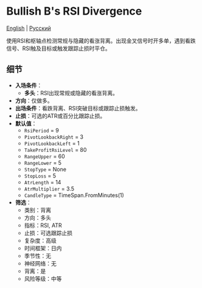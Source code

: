 # Bullish B's RSI Divergence
[English](README.md) | [Русский](README_ru.md)

使用RSI和枢轴点检测常规与隐藏的看涨背离。出现金叉信号时开多单，遇到看跌信号、RSI触及目标或触发跟踪止损时平仓。

## 细节

- **入场条件**：
  - **多头**：RSI出现常规或隐藏的看涨背离。
- **方向**：仅做多。
- **出场条件**：看跌背离、RSI突破目标或跟踪止损触发。
- **止损**：可选的ATR或百分比跟踪止损。
- **默认值**：
  - `RsiPeriod` = 9
  - `PivotLookbackRight` = 3
  - `PivotLookbackLeft` = 1
  - `TakeProfitRsiLevel` = 80
  - `RangeUpper` = 60
  - `RangeLower` = 5
  - `StopType` = None
  - `StopLoss` = 5
  - `AtrLength` = 14
  - `AtrMultiplier` = 3.5
  - `CandleType` = TimeSpan.FromMinutes(1)
- **筛选**：
  - 类别：背离
  - 方向：多头
  - 指标：RSI, ATR
  - 止损：可选跟踪止损
  - 复杂度：高级
  - 时间框架：日内
  - 季节性：无
  - 神经网络：无
  - 背离：是
  - 风险等级：中等
